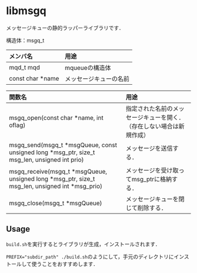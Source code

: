 # libmsgq

メッセージキューの静的ラッパーライブラリです．

構造体：msgq_t

|メンバ名|用途|
|:------|:-------|
|mqd_t mqd | mqueueの構造体|
|const char *name | メッセージキューの名前 |

|関数名                 | 用途                |
|:--------------------|:--------------------|
|msgq_open(const char *name, int oflag) |指定された名前のメッセージキューを開く．（存在しない場合は新規作成）|
|msgq_send(msgq_t *msgQueue, const unsigned long *msg_ptr, size_t msg_len, unsigned int prio)| メッセージを送信する．|
|msgq_receive(msgq_t *msgQueue, unsigned long *msg_ptr, size_t msg_len, unsigned int *msg_prio) | メッセージを受け取ってmsg_ptrに格納する．|
|msgq_close(msgq_t *msgQueue) | メッセージキューを閉じて削除する．|

## Usage

`build.sh`を実行するとライブラリが生成，インストールされます．

`PREFIX="subdir_path" ./build.sh`のようにして，手元のディレクトリにインストールして使うことをおすすめします．
